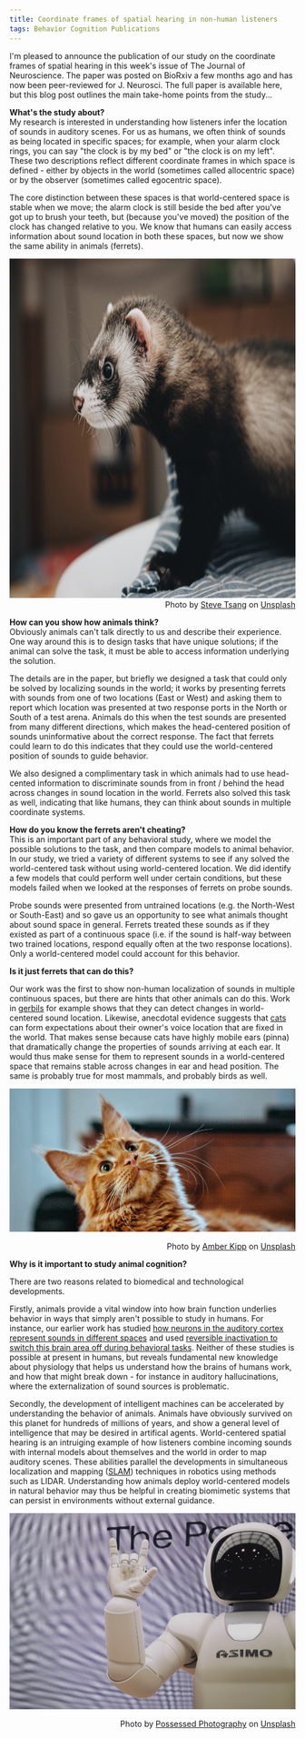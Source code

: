 ```yaml
---
title: Coordinate frames of spatial hearing in non-human listeners
tags: Behavior Cognition Publications 
---
```


I'm pleased to announce the publication of our study on the coordinate frames of spatial hearing in this week's issue of The Journal of Neuroscience. The paper was posted on BioRxiv a few months ago and has now been peer-reviewed for J. Neurosci. The full paper is available here, but this blog post outlines the main take-home points from the study...

**What's the study about?**<br>
My research is interested in understanding how listeners infer the location of sounds in auditory scenes. For us as humans, we often think of sounds as being located in specific spaces; for example, when your alarm clock rings, you can say "the clock is by my bed" or "the clock is on my left". These two descriptions reflect different coordinate frames in which space is defined - either by objects in the world (sometimes called allocentric space) or by the observer (sometimes called egocentric space). 

The core distinction between these spaces is that world-centered space is stable when we move; the alarm clock is still beside the bed after you've got up to brush your teeth, but (because you've moved) the position of the clock has changed relative to you. We know that humans can easily access information about sound location in both these spaces, but now we show the same ability in animals (ferrets).

<img src="/assets/images/steve-tsang-FnpFMheGjH0-unsplash.jpg" alt="Ferret" style="height: 597px; width:800;"/>
<div style="text-align: right"> Photo by <a href="https://unsplash.com/@stevetsang">Steve Tsang</a> on <a href="https://unsplash.com/photos/FnpFMheGjH0">Unsplash</a></div>


**How can you show how animals think?**<br>
Obviously animals can't talk directly to us and describe their experience. One way around this is to design tasks that have unique solutions; if the animal can solve the task, it must be able to access information underlying the solution. 

The details are in the paper, but briefly we designed a task that could only be solved by localizing sounds in the world; it works by presenting ferrets with sounds from one of two locations (East or West) and asking them to report which location was presented at two response ports in the North or South of a test arena. Animals do this when the test sounds are presented from many different directions, which makes the head-centered position of sounds uninformative about the correct response. The fact that ferrets could learn to do this indicates that they could use the world-centered position of sounds to guide behavior.

We also designed a complimentary task in which animals had to use head-cented information to discriminate sounds from in front / behind the head across changes in sound location in the world. Ferrets also solved this task as well, indicating that like humans, they can think about sounds in multiple coordinate systems.


**How do you know the ferrets aren't cheating?**<br>
This is an important part of any behavioral study, where we model the possible solutions to the task, and then compare models to animal behavior. In our study, we tried a variety of different systems to see if any solved the world-centered task without using world-centered location. We did identify a few models that could perform well under certain conditions, but these models failed when we looked at the responses of ferrets on probe sounds. 

Probe sounds were presented from untrained locations (e.g. the North-West or South-East) and so gave us an opportunity to see what animals thought about sound space in general. Ferrets treated these sounds as if they existed as part of a continuous space (i.e. if the sound is half-way between two trained locations, respond equally often at the two response locations). Only a world-centered model could account for this behavior.

**Is it just ferrets that can do this?**

Our work was the first to show non-human localization of sounds in multiple continuous spaces, but there are hints that other animals can do this. Work in [gerbils](https://www.cell.com/current-biology/fulltext/S0960-9822(21)00820-4) for example shows that they can detect changes in world-centered sound location. Likewise, anecdotal evidence suggests that [cats](https://journals.plos.org/plosone/article?id=10.1371/journal.pone.0257611) can form expectations about their owner's voice location that are fixed in the world. That makes sense because cats have highly mobile ears (pinna) that dramatically change the properties of sounds arriving at each ear. It would thus make sense for them to represent sounds in a world-centered space that remains stable across changes in ear and head position. The same is probably true for most mammals, and probably birds as well.

![Ginger cat with head tilted](/assets/images/amber-kipp-75715CVEJhI-unsplash.jpg)
<div style="text-align: right"> Photo by <a href="https://unsplash.com/@sadmax">Amber Kipp</a> on <a href="https://unsplash.com/photos/75715CVEJhI">Unsplash</a></div>

**Why is it important to study animal cognition?**

There are two reasons related to biomedical and technological developments. 

Firstly, animals provide a vital window into how brain function underlies behavior in ways that simply aren't possible to study in humans. For instance, our earlier work has studied [how neurons in the auditory cortex represent sounds in different spaces](http://journals.plos.org/plosbiology/article?id=10.1371/journal.pbio.2001878) and used [reversible inactivation to switch this brain area off during behavioral tasks](http://journals.plos.org/plosone/article?id=10.1371/journal.pone.0170264). Neither of these studies is possible at present in humans, but reveals fundamental new knowledge about physiology that helps us understand how the brains of humans work, and how that might break down - for instance in auditory hallucinations, where the externalization of sound sources is problematic.

Secondly, the development of intelligent machines can be accelerated by understanding the behavior of animals. Animals have obviously survived on this planet for hundreds of millions of years, and show a general level of intelligence that may be desired in artifical agents. World-centered spatial hearing is an intruiging example of how listeners combine incoming sounds with internal models about themselves and the world in order to map auditory scenes. These abilities parallel the developments in simultaneous localization and mapping ([SLAM](https://en.wikipedia.org/wiki/Simultaneous_localization_and_mapping)) techniques in robotics using methods such as LIDAR. Understanding how animals deploy world-centered models in natural behavior may thus be helpful in creating biomimetic systems that can persist in environments without external guidance.

![Asimo robot making hand gesture](/assets/images/possessed-photography-g29arbbvPjo-unsplash.jpg)
<div style="text-align: right"> Photo by <a href="https://unsplash.com/@possessedphotography">Possessed Photography</a> on <a href="https://unsplash.com/photos/g29arbbvPjo">Unsplash</a></div>

